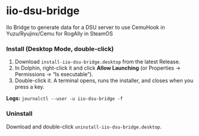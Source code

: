 # iio-dsu-bridge
IIo Bridge to generate data for a DSU server to use CemuHook in Yuzu/Ryujinx/Cemu for RogAlly in SteamOS

### Install (Desktop Mode, double-click)
1. Download `install-iio-dsu-bridge.desktop` from the latest Release.
2. In Dolphin, right-click it and click **Allow Launching** (or Properties → Permissions → “Is executable”).
3. Double-click it. A terminal opens, runs the installer, and closes when you press a key.

**Logs:** `journalctl --user -u iio-dsu-bridge -f`

### Uninstall
Download and double-click `uninstall-iio-dsu-bridge.desktop`.
